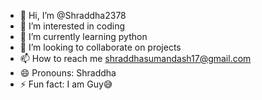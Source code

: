 - 👋 Hi, I’m @Shraddha2378
- 👀 I’m interested in coding
- 🌱 I’m currently learning python
- 💞️ I’m looking to collaborate on projects
- 📫 How to reach me shraddhasumandash17@gmail.com 
- 😄 Pronouns: Shraddha
- ⚡ Fun fact: I am Guy😅

<!---
Shraddha2378/Shraddha2378 is a ✨ special ✨ repository because its `README.md` (this file) appears on your GitHub profile.
You can click the Preview link to take a look at your changes.
--->
